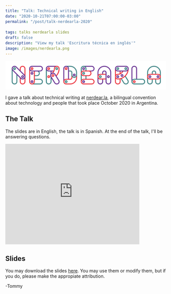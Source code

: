 ```yaml
---
title: "Talk: Technical writing in English"
date: "2020-10-21T07:00:00-03:00"
permalink: "/post/talk-nerdearla-2020"

tags: talks nerdearla slides
draft: false
description: "View my talk 'Escritura técnica en inglés'"
image: /images/nerdearla.png
---
```


![](/images/nerdearla.png)

I gave a talk about technical writing at [nerdear.la](https://nerdear.la/), a bilingual convention about technology and people that took place October 2020 in Argentina.

## The Talk

The slides are in English, the talk is in Spanish. At the end of the talk, I'll be answering questions. 

<iframe width="420" height="315" src="http://www.youtube.com/embed/1VKy65zqQ9E" frameborder="0" allowfullscreen></iframe>

## Slides

You may download the slides [here](https://drive.google.com/file/d/14Qo54DON9l2xhd1X6XyUl5_WGbImdmdl/view?usp=sharing). You may use them or modify them, but if you do, please make the appropiate attribution.

-Tommy